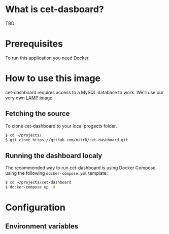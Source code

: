 # What is cet-dasboard?

TBD

# Prerequisites

To run this application you need [Docker](https://www.docker.com).

# How to use this image

cet-dashboard requires access to a MySQL database to work. We'll use our very own [LAMP image](https://github.com/nitr8/docker-lamp).

## Fetching the source

To clone cet-dashboard to your local progects folder.

```bash
$ cd ~/projects/
$ git clone https://github.com/nitr8/cet-dashboard.git
```


## Running the dashboard localy

The recommended way to run cet-dashboard is using Docker Compose using the following `docker-compose.yml` template:

```bash
$ cd ~/projects/cet-dashboard
$ docker-compose up -d
```


# Configuration

## Environment variables

